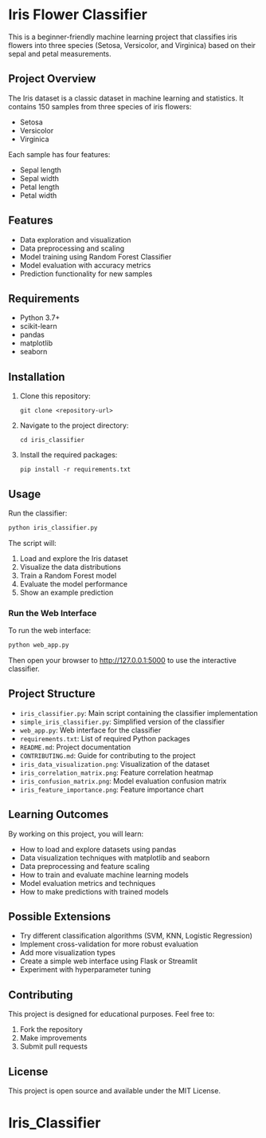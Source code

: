 # Iris Flower Classifier
This is a beginner-friendly machine learning project that classifies iris flowers into three species (Setosa, Versicolor, and Virginica) based on their sepal and petal measurements.

## Project Overview
The Iris dataset is a classic dataset in machine learning and statistics. It contains 150 samples from three species of iris flowers:
- Setosa
- Versicolor
- Virginica

Each sample has four features:
- Sepal length
- Sepal width
- Petal length
- Petal width

## Features

- Data exploration and visualization
- Data preprocessing and scaling
- Model training using Random Forest Classifier
- Model evaluation with accuracy metrics
- Prediction functionality for new samples

## Requirements

- Python 3.7+
- scikit-learn
- pandas
- matplotlib
- seaborn

## Installation

1. Clone this repository:
   ```
   git clone <repository-url>
   ```

2. Navigate to the project directory:
   ```
   cd iris_classifier
   ```

3. Install the required packages:
   ```
   pip install -r requirements.txt
   ```

## Usage

Run the classifier:

```bash
python iris_classifier.py
```

The script will:
1. Load and explore the Iris dataset
2. Visualize the data distributions
3. Train a Random Forest model
4. Evaluate the model performance
5. Show an example prediction

### Run the Web Interface

To run the web interface:

```bash
python web_app.py
```

Then open your browser to http://127.0.0.1:5000 to use the interactive classifier.

## Project Structure

- `iris_classifier.py`: Main script containing the classifier implementation
- `simple_iris_classifier.py`: Simplified version of the classifier
- `web_app.py`: Web interface for the classifier
- `requirements.txt`: List of required Python packages
- `README.md`: Project documentation
- `CONTRIBUTING.md`: Guide for contributing to the project
- `iris_data_visualization.png`: Visualization of the dataset
- `iris_correlation_matrix.png`: Feature correlation heatmap
- `iris_confusion_matrix.png`: Model evaluation confusion matrix
- `iris_feature_importance.png`: Feature importance chart

## Learning Outcomes

By working on this project, you will learn:

- How to load and explore datasets using pandas
- Data visualization techniques with matplotlib and seaborn
- Data preprocessing and feature scaling
- How to train and evaluate machine learning models
- Model evaluation metrics and techniques
- How to make predictions with trained models

## Possible Extensions

- Try different classification algorithms (SVM, KNN, Logistic Regression)
- Implement cross-validation for more robust evaluation
- Add more visualization types
- Create a simple web interface using Flask or Streamlit
- Experiment with hyperparameter tuning

## Contributing

This project is designed for educational purposes. Feel free to:

1. Fork the repository
2. Make improvements
3. Submit pull requests

## License

This project is open source and available under the MIT License.
# Iris_Classifier
